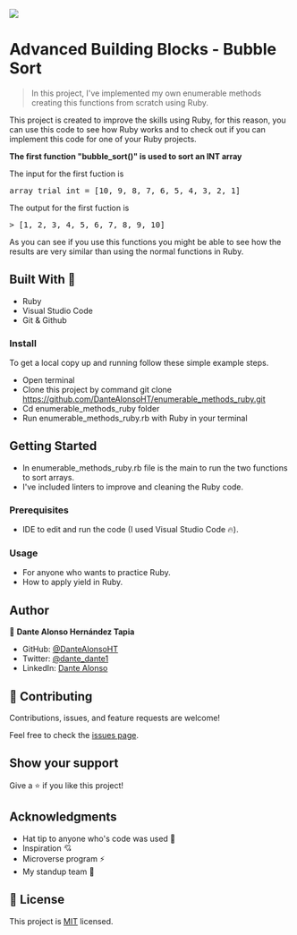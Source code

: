 ![](https://img.shields.io/badge/Microverse-blueviolet)

# Advanced Building Blocks - Bubble Sort

> In this project, I've implemented my own enumerable methods creating this functions from scratch using Ruby.

This project is created to improve the skills using Ruby, for this reason, you can use this code to see how Ruby works and to check out if you can implement this code for one of your Ruby projects.

**The first function "bubble_sort()" is used to sort an INT array**

The input for the first fuction is
<pre>
array_trial_int = [10, 9, 8, 7, 6, 5, 4, 3, 2, 1]
</pre>

The output for the first fuction is
<pre>
> [1, 2, 3, 4, 5, 6, 7, 8, 9, 10]
</pre>

As you can see if you use this functions you might be able to see how the results are very similar than using the normal functions in Ruby.

## Built With 🔨

- Ruby
- Visual Studio Code
- Git & Github

### Install

To get a local copy up and running follow these simple example steps.
- Open terminal
- Clone this project by command git clone https://github.com/DanteAlonsoHT/enumerable_methods_ruby.git
- Cd enumerable_methods_ruby folder
- Run enumerable_methods_ruby.rb with Ruby in your terminal

## Getting Started 

- In enumerable_methods_ruby.rb file is the main to run the two functions to sort arrays.
- I've included linters to improve and cleaning the Ruby code.

### Prerequisites

- IDE to edit and run the code (I used Visual Studio Code 🔥).

### Usage

- For anyone who wants to practice Ruby.
- How to apply yield in Ruby.

## Author

👤 **Dante Alonso Hernández Tapia**

- GitHub: [@DanteAlonsoHT](https://github.com/DanteAlonsoHT)
- Twitter: [@dante_dante1](https://twitter.com/dante_dante1)
- LinkedIn: [Dante Alonso](https://www.linkedin.com/in/dante-hernandez99/)

## 🤝 Contributing

Contributions, issues, and feature requests are welcome!

Feel free to check the [issues page](https://github.com/DanteAlonsoHT/enumerable_methods_ruby/issues).

## Show your support

Give a ⭐️ if you like this project!


## Acknowledgments

- Hat tip to anyone who's code was used 🔰
- Inspiration 💘
- Microverse program ⚡
- My standup team 🏹

## 📝 License

This project is [MIT](./LICENSE) licensed.
